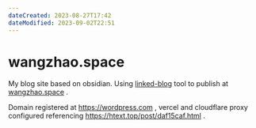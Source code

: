 ```yaml
---
dateCreated: 2023-08-27T17:42
dateModified: 2023-09-02T22:51
---
```


# wangzhao.space

My blog site based on obsidian. Using [linked-blog](https://github.com/nero19960329/linked-blog) tool to publish at [wangzhao.space](http://wangzhao.space) .

Domain registered at https://wordpress.com , vercel and cloudflare proxy configured referencing https://htext.top/post/daf15caf.html .

